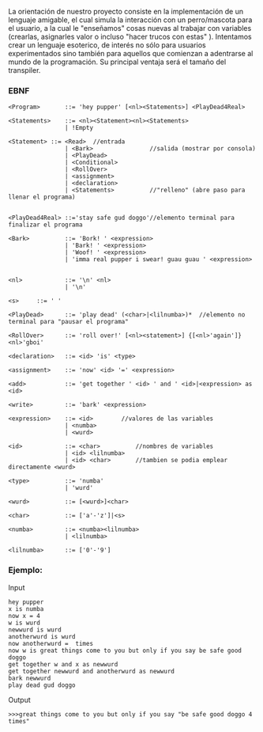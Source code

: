 La orientación de nuestro proyecto consiste en la implementación de un lenguaje amigable, el cual simula la interacción con un perro/mascota para el usuario, a la cual le "enseñamos" cosas nuevas al trabajar con variables (crearlas, asignarles valor o incluso "hacer trucos con estas" ). Intentamos crear un lenguaje esoterico, de interés no sólo para usuarios experimentados sino también para aquellos que comienzan a adentrarse al mundo de la programación. Su principal ventaja será el tamaño del transpiler.

### EBNF
```
<Program>       ::= 'hey pupper' [<nl><Statements>] <PlayDead4Real>

<Statements>    ::= <nl><Statement><nl><Statements>
                | !Empty

<Statement>	::= <Read>  //entrada
                | <Bark>                //salida (mostrar por consola)
                | <PlayDead>
                | <Conditional>
                | <RollOver>
	        	| <assignment>
	        	| <declaration>
	        	| <Statements>          //"relleno" (abre paso para llenar el programa) 
	        	
            
<PlayDead4Real> ::='stay safe gud doggo'//elemento terminal para finalizar el programa

<Bark>          ::= 'Bork! ' <expression>
                | 'Bark! ' <expression>
                | 'Woof! ' <expression>
                | 'imma real pupper i swear! guau guau ' <expression>

            
<nl>            ::= '\n' <nl>
                | '\n'

<s>		::= ' '
            
<PlayDead>      ::= 'play dead' (<char>|<lilnumba>)*  //elemento no terminal para "pausar el programa"

<RollOver>      ::= 'roll over!' [<nl><statement>] {[<nl>'again']} <nl>'gboi'

<declaration>   ::= <id> 'is' <type>

<assignment>    ::= 'now' <id> '=' <expression>

<add>			::= 'get together ' <id> ' and ' <id>|<expression> as <id>

<write>         ::= 'bark' <expression>

<expression>    ::= <id>        //valores de las variables
	        	| <numba>
	        	| <wurd>

<id>            ::= <char>          //nombres de variables
	        	| <id> <lilnumba>
	        	| <id> <char>		//tambien se podia emplear directamente <wurd> 

<type>          ::= 'numba'
	        	| 'wurd'

<wurd>          ::= [<wurd>]<char>

<char>          ::= ['a'-'z']|<s>

<numba>         ::= <numba><lilnumba>
	        	| <lilnumba>

<lilnumba>	    ::= ['0'-'9']
```
### Ejemplo:

Input
```
hey pupper
x is numba
now x = 4
w is wurd
newwurd is wurd
anotherwurd is wurd
now anotherwurd =  times
now w is great things come to you but only if you say be safe good doggo 
get together w and x as newwurd
get together newwurd and anotherwurd as newwurd
bark newwurd
play dead gud doggo
```
Output
```
>>>great things come to you but only if you say "be safe good doggo 4 times"
```